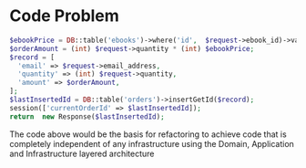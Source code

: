# Code Problem

```php
$ebookPrice = DB::table('ebooks')->where('id',  $request->ebook_id)->value('price');
$orderAmount = (int) $request->quantity * (int) $ebookPrice;
$record = [
  'email' => $request->email_address,
  'quantity' => (int) $request->quantity,
  'amount' => $orderAmount,
];
$lastInsertedId = DB::table('orders')->insertGetId($record);
session(['currentOrderId' => $lastInsertedId]);
return  new Response($lastInsertedId);
```

The code above would be the basis for refactoring to achieve code that is completely independent of any infrastructure using the Domain, Application and Infrastructure layered architecture
